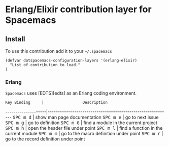 # Erlang/Elixir contribution layer for Spacemacs

## Install

To use this contribution add it to your `~/.spacemacs`

```elisp
(defvar dotspacemacs-configuration-layers '(erlang-elixir)
  "List of contribution to load."
)
```

### Erlang

`Spacemacs` uses [EDTS][edts] as an Erlang coding environment.

    Key Binding     |                 Description
--------------------|------------------------------------------------------------
<kbd>SPC m d</kbd>  | show man page documentation
<kbd>SPC m e</kbd>  | go to next issue
<kbd>SPC m g</kbd>  | go to definition
<kbd>SPC m G</kbd>  | find a module in the current project
<kbd>SPC m h</kbd>  | open the header file under point
<kbd>SPC m l</kbd>  | find a function in the current module
<kbd>SPC m m</kbd>  | go to the macro definition under point
<kbd>SPC m r</kbd>  | go to the record definition under point

